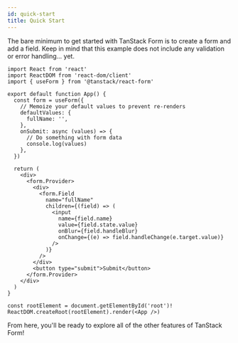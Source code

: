 ```yaml
---
id: quick-start
title: Quick Start
---
```


The bare minimum to get started with TanStack Form is to create a form and add a field. Keep in mind that this example does not include any validation or error handling... yet.

```tsx
import React from 'react'
import ReactDOM from 'react-dom/client'
import { useForm } from '@tanstack/react-form'

export default function App() {
  const form = useForm({
    // Memoize your default values to prevent re-renders
    defaultValues: {
      fullName: '',
    },
    onSubmit: async (values) => {
      // Do something with form data
      console.log(values)
    },
  })

  return (
    <div>
      <form.Provider>
        <div>
          <form.Field
            name="fullName"
            children={(field) => (
              <input
                name={field.name}
                value={field.state.value}
                onBlur={field.handleBlur}
                onChange={(e) => field.handleChange(e.target.value)}
              />
            )}
          />
        </div>
        <button type="submit">Submit</button>
      </form.Provider>
    </div>
  )
}

const rootElement = document.getElementById('root')!
ReactDOM.createRoot(rootElement).render(<App />)
```

From here, you'll be ready to explore all of the other features of TanStack Form!
